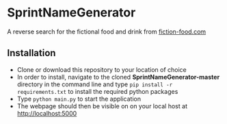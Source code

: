 # SprintNameGenerator
A reverse search for the fictional food and drink from [fiction-food.com](http://www.fiction-food.com)

## Installation
- Clone or download this repository to your location of choice
- In order to install, navigate to the cloned **SprintNameGenerator-master** directory in the command line and type `pip install -r requirements.txt` to install the required python packages
- Type `python main.py` to start the application
- The webpage should then be visible on on your local host at [http://localhost:5000](http://localhost:5000)

